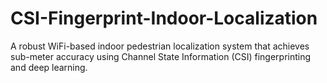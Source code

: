 # CSI-Fingerprint-Indoor-Localization
A robust WiFi-based indoor pedestrian localization system that achieves sub-meter accuracy using Channel State Information (CSI) fingerprinting and deep learning.
